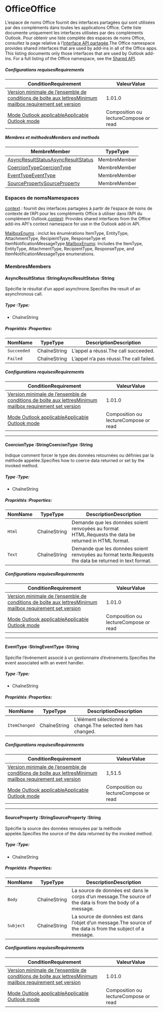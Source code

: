 # <a name="office"></a><span data-ttu-id="d65b3-101">Office</span><span class="sxs-lookup"><span data-stu-id="d65b3-101">Office</span></span>

<span data-ttu-id="d65b3-p101">L’espace de noms Office fournit des interfaces partagées qui sont utilisées par des compléments dans toutes les applications Office. Cette liste documente uniquement les interfaces utilisées par des compléments Outlook. Pour obtenir une liste complète des espaces de noms Office, consultez la page relative à l’[Interface API partagée](/javascript/api/office).</span><span class="sxs-lookup"><span data-stu-id="d65b3-p101">The Office namespace provides shared interfaces that are used by add-ins in all of the Office apps. This listing documents only those interfaces that are used by Outlook add-ins. For a full listing of the Office namespace, see the [Shared API](/javascript/api/office).</span></span>

##### <a name="requirements"></a><span data-ttu-id="d65b3-104">Configurations requises</span><span class="sxs-lookup"><span data-stu-id="d65b3-104">Requirements</span></span>

|<span data-ttu-id="d65b3-105">Condition</span><span class="sxs-lookup"><span data-stu-id="d65b3-105">Requirement</span></span>| <span data-ttu-id="d65b3-106">Valeur</span><span class="sxs-lookup"><span data-stu-id="d65b3-106">Value</span></span>|
|---|---|
|[<span data-ttu-id="d65b3-107">Version minimale de l’ensemble de conditions de boîte aux lettres</span><span class="sxs-lookup"><span data-stu-id="d65b3-107">Minimum mailbox requirement set version</span></span>](/javascript/office/requirement-sets/outlook-api-requirement-sets)| <span data-ttu-id="d65b3-108">1.0</span><span class="sxs-lookup"><span data-stu-id="d65b3-108">1.0</span></span>|
|[<span data-ttu-id="d65b3-109">Mode Outlook applicable</span><span class="sxs-lookup"><span data-stu-id="d65b3-109">Applicable Outlook mode</span></span>](https://docs.microsoft.com/outlook/add-ins/#extension-points)| <span data-ttu-id="d65b3-110">Composition ou lecture</span><span class="sxs-lookup"><span data-stu-id="d65b3-110">Compose or read</span></span>|

##### <a name="members-and-methods"></a><span data-ttu-id="d65b3-111">Membres et méthodes</span><span class="sxs-lookup"><span data-stu-id="d65b3-111">Members and methods</span></span>

| <span data-ttu-id="d65b3-112">Membre</span><span class="sxs-lookup"><span data-stu-id="d65b3-112">Member</span></span> | <span data-ttu-id="d65b3-113">Type</span><span class="sxs-lookup"><span data-stu-id="d65b3-113">Type</span></span> |
|--------|------|
| [<span data-ttu-id="d65b3-114">AsyncResultStatus</span><span class="sxs-lookup"><span data-stu-id="d65b3-114">AsyncResultStatus</span></span>](#asyncresultstatus-string) | <span data-ttu-id="d65b3-115">Membre</span><span class="sxs-lookup"><span data-stu-id="d65b3-115">Member</span></span> |
| [<span data-ttu-id="d65b3-116">CoercionType</span><span class="sxs-lookup"><span data-stu-id="d65b3-116">CoercionType</span></span>](#coerciontype-string) | <span data-ttu-id="d65b3-117">Membre</span><span class="sxs-lookup"><span data-stu-id="d65b3-117">Member</span></span> |
| [<span data-ttu-id="d65b3-118">EventType</span><span class="sxs-lookup"><span data-stu-id="d65b3-118">EventType</span></span>](#eventtype-string) | <span data-ttu-id="d65b3-119">Membre</span><span class="sxs-lookup"><span data-stu-id="d65b3-119">Member</span></span> |
| [<span data-ttu-id="d65b3-120">SourceProperty</span><span class="sxs-lookup"><span data-stu-id="d65b3-120">SourceProperty</span></span>](#sourceproperty-string) | <span data-ttu-id="d65b3-121">Membre</span><span class="sxs-lookup"><span data-stu-id="d65b3-121">Member</span></span> |

### <a name="namespaces"></a><span data-ttu-id="d65b3-122">Espaces de noms</span><span class="sxs-lookup"><span data-stu-id="d65b3-122">Namespaces</span></span>

<span data-ttu-id="d65b3-123">[context](office.context.md) : fournit des interfaces partagées à partir de l’espace de noms de contexte de l’API pour les compléments Office à utiliser dans l’API du complément Outlook.</span><span class="sxs-lookup"><span data-stu-id="d65b3-123">[context](office.context.md): Provides shared interfaces from the Office add-ins API's context namespace for use in the Outlook add-in API.</span></span>

<span data-ttu-id="d65b3-124">[MailboxEnums](/javascript/api/outlook/office.mailboxenums.attachmenttype) : inclut les énumérations ItemType, EntityType, AttachmentType, RecipientType, ResponseType et ItemNotificationMessageType.</span><span class="sxs-lookup"><span data-stu-id="d65b3-124">[MailboxEnums](/javascript/api/outlook/office.mailboxenums.attachmenttype): Includes the ItemType, EntityType, AttachmentType, RecipientType, ResponseType, and ItemNotificationMessageType enumerations.</span></span>

### <a name="members"></a><span data-ttu-id="d65b3-125">Membres</span><span class="sxs-lookup"><span data-stu-id="d65b3-125">Members</span></span>

####  <a name="asyncresultstatus-string"></a><span data-ttu-id="d65b3-126">AsyncResultStatus :String</span><span class="sxs-lookup"><span data-stu-id="d65b3-126">AsyncResultStatus :String</span></span>

<span data-ttu-id="d65b3-127">Spécifie le résultat d’un appel asynchrone.</span><span class="sxs-lookup"><span data-stu-id="d65b3-127">Specifies the result of an asynchronous call.</span></span>

##### <a name="type"></a><span data-ttu-id="d65b3-128">Type :</span><span class="sxs-lookup"><span data-stu-id="d65b3-128">Type:</span></span>

*   <span data-ttu-id="d65b3-129">Chaîne</span><span class="sxs-lookup"><span data-stu-id="d65b3-129">String</span></span>

##### <a name="properties"></a><span data-ttu-id="d65b3-130">Propriétés :</span><span class="sxs-lookup"><span data-stu-id="d65b3-130">Properties:</span></span>

|<span data-ttu-id="d65b3-131">Nom</span><span class="sxs-lookup"><span data-stu-id="d65b3-131">Name</span></span>| <span data-ttu-id="d65b3-132">Type</span><span class="sxs-lookup"><span data-stu-id="d65b3-132">Type</span></span>| <span data-ttu-id="d65b3-133">Description</span><span class="sxs-lookup"><span data-stu-id="d65b3-133">Description</span></span>|
|---|---|---|
|`Succeeded`| <span data-ttu-id="d65b3-134">Chaîne</span><span class="sxs-lookup"><span data-stu-id="d65b3-134">String</span></span>|<span data-ttu-id="d65b3-135">L’appel a réussi.</span><span class="sxs-lookup"><span data-stu-id="d65b3-135">The call succeeded.</span></span>|
|`Failed`| <span data-ttu-id="d65b3-136">Chaîne</span><span class="sxs-lookup"><span data-stu-id="d65b3-136">String</span></span>|<span data-ttu-id="d65b3-137">L’appel n’a pas réussi.</span><span class="sxs-lookup"><span data-stu-id="d65b3-137">The call failed.</span></span>|

##### <a name="requirements"></a><span data-ttu-id="d65b3-138">Configurations requises</span><span class="sxs-lookup"><span data-stu-id="d65b3-138">Requirements</span></span>

|<span data-ttu-id="d65b3-139">Condition</span><span class="sxs-lookup"><span data-stu-id="d65b3-139">Requirement</span></span>| <span data-ttu-id="d65b3-140">Valeur</span><span class="sxs-lookup"><span data-stu-id="d65b3-140">Value</span></span>|
|---|---|
|[<span data-ttu-id="d65b3-141">Version minimale de l’ensemble de conditions de boîte aux lettres</span><span class="sxs-lookup"><span data-stu-id="d65b3-141">Minimum mailbox requirement set version</span></span>](/javascript/office/requirement-sets/outlook-api-requirement-sets)| <span data-ttu-id="d65b3-142">1.0</span><span class="sxs-lookup"><span data-stu-id="d65b3-142">1.0</span></span>|
|[<span data-ttu-id="d65b3-143">Mode Outlook applicable</span><span class="sxs-lookup"><span data-stu-id="d65b3-143">Applicable Outlook mode</span></span>](https://docs.microsoft.com/outlook/add-ins/#extension-points)| <span data-ttu-id="d65b3-144">Composition ou lecture</span><span class="sxs-lookup"><span data-stu-id="d65b3-144">Compose or read</span></span>|

---

####  <a name="coerciontype-string"></a><span data-ttu-id="d65b3-145">CoercionType :String</span><span class="sxs-lookup"><span data-stu-id="d65b3-145">CoercionType :String</span></span>

<span data-ttu-id="d65b3-146">Indique comment forcer le type des données retournées ou définies par la méthode appelée.</span><span class="sxs-lookup"><span data-stu-id="d65b3-146">Specifies how to coerce data returned or set by the invoked method.</span></span>

##### <a name="type"></a><span data-ttu-id="d65b3-147">Type :</span><span class="sxs-lookup"><span data-stu-id="d65b3-147">Type:</span></span>

*   <span data-ttu-id="d65b3-148">Chaîne</span><span class="sxs-lookup"><span data-stu-id="d65b3-148">String</span></span>

##### <a name="properties"></a><span data-ttu-id="d65b3-149">Propriétés :</span><span class="sxs-lookup"><span data-stu-id="d65b3-149">Properties:</span></span>

|<span data-ttu-id="d65b3-150">Nom</span><span class="sxs-lookup"><span data-stu-id="d65b3-150">Name</span></span>| <span data-ttu-id="d65b3-151">Type</span><span class="sxs-lookup"><span data-stu-id="d65b3-151">Type</span></span>| <span data-ttu-id="d65b3-152">Description</span><span class="sxs-lookup"><span data-stu-id="d65b3-152">Description</span></span>|
|---|---|---|
|`Html`| <span data-ttu-id="d65b3-153">Chaîne</span><span class="sxs-lookup"><span data-stu-id="d65b3-153">String</span></span>|<span data-ttu-id="d65b3-154">Demande que les données soient renvoyées au format HTML.</span><span class="sxs-lookup"><span data-stu-id="d65b3-154">Requests the data be returned in HTML format.</span></span>|
|`Text`| <span data-ttu-id="d65b3-155">Chaîne</span><span class="sxs-lookup"><span data-stu-id="d65b3-155">String</span></span>|<span data-ttu-id="d65b3-156">Demande que les données soient renvoyées au format texte.</span><span class="sxs-lookup"><span data-stu-id="d65b3-156">Requests the data be returned in text format.</span></span>|

##### <a name="requirements"></a><span data-ttu-id="d65b3-157">Configurations requises</span><span class="sxs-lookup"><span data-stu-id="d65b3-157">Requirements</span></span>

|<span data-ttu-id="d65b3-158">Condition</span><span class="sxs-lookup"><span data-stu-id="d65b3-158">Requirement</span></span>| <span data-ttu-id="d65b3-159">Valeur</span><span class="sxs-lookup"><span data-stu-id="d65b3-159">Value</span></span>|
|---|---|
|[<span data-ttu-id="d65b3-160">Version minimale de l’ensemble de conditions de boîte aux lettres</span><span class="sxs-lookup"><span data-stu-id="d65b3-160">Minimum mailbox requirement set version</span></span>](/javascript/office/requirement-sets/outlook-api-requirement-sets)| <span data-ttu-id="d65b3-161">1.0</span><span class="sxs-lookup"><span data-stu-id="d65b3-161">1.0</span></span>|
|[<span data-ttu-id="d65b3-162">Mode Outlook applicable</span><span class="sxs-lookup"><span data-stu-id="d65b3-162">Applicable Outlook mode</span></span>](https://docs.microsoft.com/outlook/add-ins/#extension-points)| <span data-ttu-id="d65b3-163">Composition ou lecture</span><span class="sxs-lookup"><span data-stu-id="d65b3-163">Compose or read</span></span>|

---

####  <a name="eventtype-string"></a><span data-ttu-id="d65b3-164">EventType :String</span><span class="sxs-lookup"><span data-stu-id="d65b3-164">EventType :String</span></span>

<span data-ttu-id="d65b3-165">Spécifie l’événement associé à un gestionnaire d’événements.</span><span class="sxs-lookup"><span data-stu-id="d65b3-165">Specifies the event associated with an event handler.</span></span>

##### <a name="type"></a><span data-ttu-id="d65b3-166">Type :</span><span class="sxs-lookup"><span data-stu-id="d65b3-166">Type:</span></span>

*   <span data-ttu-id="d65b3-167">Chaîne</span><span class="sxs-lookup"><span data-stu-id="d65b3-167">String</span></span>

##### <a name="properties"></a><span data-ttu-id="d65b3-168">Propriétés :</span><span class="sxs-lookup"><span data-stu-id="d65b3-168">Properties:</span></span>

| <span data-ttu-id="d65b3-169">Nom</span><span class="sxs-lookup"><span data-stu-id="d65b3-169">Name</span></span> | <span data-ttu-id="d65b3-170">Type</span><span class="sxs-lookup"><span data-stu-id="d65b3-170">Type</span></span> | <span data-ttu-id="d65b3-171">Description</span><span class="sxs-lookup"><span data-stu-id="d65b3-171">Description</span></span> |
|---|---|---|
|`ItemChanged`| <span data-ttu-id="d65b3-172">Chaîne</span><span class="sxs-lookup"><span data-stu-id="d65b3-172">String</span></span> | <span data-ttu-id="d65b3-173">L’élément sélectionné a changé.</span><span class="sxs-lookup"><span data-stu-id="d65b3-173">The selected item has changed.</span></span> |

##### <a name="requirements"></a><span data-ttu-id="d65b3-174">Configurations requises</span><span class="sxs-lookup"><span data-stu-id="d65b3-174">Requirements</span></span>

|<span data-ttu-id="d65b3-175">Condition</span><span class="sxs-lookup"><span data-stu-id="d65b3-175">Requirement</span></span>| <span data-ttu-id="d65b3-176">Valeur</span><span class="sxs-lookup"><span data-stu-id="d65b3-176">Value</span></span>|
|---|---|
|[<span data-ttu-id="d65b3-177">Version minimale de l’ensemble de conditions de boîte aux lettres</span><span class="sxs-lookup"><span data-stu-id="d65b3-177">Minimum mailbox requirement set version</span></span>](/javascript/office/requirement-sets/outlook-api-requirement-sets)| <span data-ttu-id="d65b3-178">1,5</span><span class="sxs-lookup"><span data-stu-id="d65b3-178">1.5</span></span> |
|[<span data-ttu-id="d65b3-179">Mode Outlook applicable</span><span class="sxs-lookup"><span data-stu-id="d65b3-179">Applicable Outlook mode</span></span>](https://docs.microsoft.com/outlook/add-ins/#extension-points)| <span data-ttu-id="d65b3-180">Composition ou lecture</span><span class="sxs-lookup"><span data-stu-id="d65b3-180">Compose or read</span></span> |

---

####  <a name="sourceproperty-string"></a><span data-ttu-id="d65b3-181">SourceProperty :String</span><span class="sxs-lookup"><span data-stu-id="d65b3-181">SourceProperty :String</span></span>

<span data-ttu-id="d65b3-182">Spécifie la source des données renvoyées par la méthode appelée.</span><span class="sxs-lookup"><span data-stu-id="d65b3-182">Specifies the source of the data returned by the invoked method.</span></span>

##### <a name="type"></a><span data-ttu-id="d65b3-183">Type :</span><span class="sxs-lookup"><span data-stu-id="d65b3-183">Type:</span></span>

*   <span data-ttu-id="d65b3-184">Chaîne</span><span class="sxs-lookup"><span data-stu-id="d65b3-184">String</span></span>

##### <a name="properties"></a><span data-ttu-id="d65b3-185">Propriétés :</span><span class="sxs-lookup"><span data-stu-id="d65b3-185">Properties:</span></span>

|<span data-ttu-id="d65b3-186">Nom</span><span class="sxs-lookup"><span data-stu-id="d65b3-186">Name</span></span>| <span data-ttu-id="d65b3-187">Type</span><span class="sxs-lookup"><span data-stu-id="d65b3-187">Type</span></span>| <span data-ttu-id="d65b3-188">Description</span><span class="sxs-lookup"><span data-stu-id="d65b3-188">Description</span></span>|
|---|---|---|
|`Body`| <span data-ttu-id="d65b3-189">Chaîne</span><span class="sxs-lookup"><span data-stu-id="d65b3-189">String</span></span>|<span data-ttu-id="d65b3-190">La source de données est dans le corps d’un message.</span><span class="sxs-lookup"><span data-stu-id="d65b3-190">The source of the data is from the body of a message.</span></span>|
|`Subject`| <span data-ttu-id="d65b3-191">Chaîne</span><span class="sxs-lookup"><span data-stu-id="d65b3-191">String</span></span>|<span data-ttu-id="d65b3-192">La source de données est dans l’objet d’un message.</span><span class="sxs-lookup"><span data-stu-id="d65b3-192">The source of the data is from the subject of a message.</span></span>|

##### <a name="requirements"></a><span data-ttu-id="d65b3-193">Configurations requises</span><span class="sxs-lookup"><span data-stu-id="d65b3-193">Requirements</span></span>

|<span data-ttu-id="d65b3-194">Condition</span><span class="sxs-lookup"><span data-stu-id="d65b3-194">Requirement</span></span>| <span data-ttu-id="d65b3-195">Valeur</span><span class="sxs-lookup"><span data-stu-id="d65b3-195">Value</span></span>|
|---|---|
|[<span data-ttu-id="d65b3-196">Version minimale de l’ensemble de conditions de boîte aux lettres</span><span class="sxs-lookup"><span data-stu-id="d65b3-196">Minimum mailbox requirement set version</span></span>](/javascript/office/requirement-sets/outlook-api-requirement-sets)| <span data-ttu-id="d65b3-197">1.0</span><span class="sxs-lookup"><span data-stu-id="d65b3-197">1.0</span></span>|
|[<span data-ttu-id="d65b3-198">Mode Outlook applicable</span><span class="sxs-lookup"><span data-stu-id="d65b3-198">Applicable Outlook mode</span></span>](https://docs.microsoft.com/outlook/add-ins/#extension-points)| <span data-ttu-id="d65b3-199">Composition ou lecture</span><span class="sxs-lookup"><span data-stu-id="d65b3-199">Compose or read</span></span>|